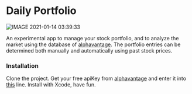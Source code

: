 # Daily Portfolio
![IMAGE 2021-01-14 03:39:33](https://user-images.githubusercontent.com/50481847/104537532-6b0bb580-561a-11eb-92a6-2674d625cf98.jpg)

An experimental app to manage your stock portfolio, and to analyze the market using the database of [alphavantage](https://www.alphavantage.co). The portfolio entries can be determined both manually and automatically using past stock prices.

### Installation

Clone the project. Get your free apiKey from [alphavantage](https://www.alphavantage.co) and enter it into [this](https://github.com/khashabri/Daily-Portfolio/blob/091fae5afaab9ecf5faaa07e0835e8989fad1d81/Daily%20Portfolio/Functions.swift#L61) line. Install with Xcode, have fun.
